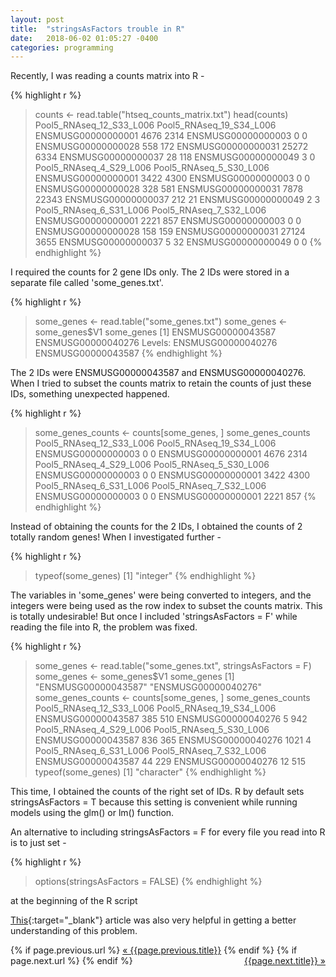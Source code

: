 ```yaml
---
layout: post
title:  "stringsAsFactors trouble in R"
date:   2018-06-02 01:05:27 -0400
categories: programming
---
```

Recently, I was reading a counts matrix into R -


{% highlight r %}
> counts <- read.table("htseq_counts_matrix.txt")
> head(counts)
                   Pool5_RNAseq_12_S33_L006 Pool5_RNAseq_19_S34_L006
ENSMUSG00000000001                     4676                     2314
ENSMUSG00000000003                        0                        0
ENSMUSG00000000028                      558                      172
ENSMUSG00000000031                    25272                     6334
ENSMUSG00000000037                       28                      118
ENSMUSG00000000049                        3                        0
                   Pool5_RNAseq_4_S29_L006 Pool5_RNAseq_5_S30_L006
ENSMUSG00000000001                    3422                    4300
ENSMUSG00000000003                       0                       0
ENSMUSG00000000028                     328                     581
ENSMUSG00000000031                    7878                   22343
ENSMUSG00000000037                     212                      21
ENSMUSG00000000049                       2                       3
                   Pool5_RNAseq_6_S31_L006 Pool5_RNAseq_7_S32_L006
ENSMUSG00000000001                    2221                     857
ENSMUSG00000000003                       0                       0
ENSMUSG00000000028                     158                     159
ENSMUSG00000000031                   27124                    3655
ENSMUSG00000000037                       5                      32
ENSMUSG00000000049                       0                       0
{% endhighlight %}

I required the counts for 2 gene IDs only. The 2 IDs were stored in a separate file called 'some_genes.txt'.

{% highlight r %}
> some_genes <- read.table("some_genes.txt")
> some_genes <- some_genes$V1
> some_genes
[1] ENSMUSG00000043587 ENSMUSG00000040276
Levels: ENSMUSG00000040276 ENSMUSG00000043587
{% endhighlight %}

The 2 IDs were ENSMUSG00000043587 and ENSMUSG00000040276. When I tried to subset the counts matrix to retain the counts of just these IDs, something unexpected happened.

{% highlight r %}
> some_genes_counts <- counts[some_genes, ]
> some_genes_counts
                   Pool5_RNAseq_12_S33_L006 Pool5_RNAseq_19_S34_L006
ENSMUSG00000000003                        0                        0
ENSMUSG00000000001                     4676                     2314
                   Pool5_RNAseq_4_S29_L006 Pool5_RNAseq_5_S30_L006
ENSMUSG00000000003                       0                       0
ENSMUSG00000000001                    3422                    4300
                   Pool5_RNAseq_6_S31_L006 Pool5_RNAseq_7_S32_L006
ENSMUSG00000000003                       0                       0
ENSMUSG00000000001                    2221                     857
{% endhighlight %}

Instead of obtaining the counts for the 2 IDs, I obtained the counts of 2 totally random genes! When I investigated further -

{% highlight r %}
> typeof(some_genes)
[1] "integer"
{% endhighlight %}

The variables in 'some_genes' were being converted to integers, and the integers were being used as the row index to subset the counts matrix. This is totally undesirable! But once I included 'stringsAsFactors = F' while reading the file into R, the problem was fixed. 

{% highlight r %}
> some_genes <- read.table("some_genes.txt", stringsAsFactors = F)
> some_genes <- some_genes$V1
> some_genes
[1] "ENSMUSG00000043587" "ENSMUSG00000040276"
> some_genes_counts <- counts[some_genes, ]
> some_genes_counts
                   Pool5_RNAseq_12_S33_L006 Pool5_RNAseq_19_S34_L006
ENSMUSG00000043587                      385                      510
ENSMUSG00000040276                        5                      942
                   Pool5_RNAseq_4_S29_L006 Pool5_RNAseq_5_S30_L006
ENSMUSG00000043587                     836                     365
ENSMUSG00000040276                    1021                       4
                   Pool5_RNAseq_6_S31_L006 Pool5_RNAseq_7_S32_L006
ENSMUSG00000043587                      44                     229
ENSMUSG00000040276                      12                     515
> typeof(some_genes)
[1] "character"
{% endhighlight %}

This time, I obtained the counts of the right set of IDs. R by default sets stringsAsFactors = T because this setting is convenient while running models using the glm() or lm() function. 

An alternative to including stringsAsFactors = F for every file you read into R is to just set -

{% highlight r %}
> options(stringsAsFactors = FALSE)
{% endhighlight %}

at the beginning of the R script

[This](https://simplystatistics.org/2015/07/24/stringsasfactors-an-unauthorized-biography/){:target="_blank"} article was also very helpful in getting a better understanding of this problem.














<div class="Previous-next">
  {% if page.previous.url %}
    <a class="previous" href="{{page.previous.url}}">&laquo; {{page.previous.title}}</a>
  {% endif %}
  {% if page.next.url %}
    <a class="next" style="float:right" href="{{page.next.url}}">{{page.next.title}} &raquo;</a>
  {% endif %}
</div>

